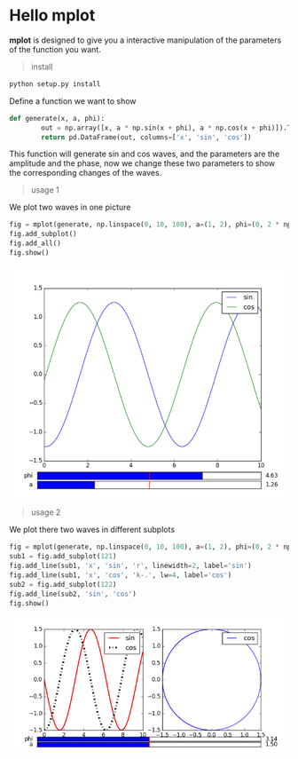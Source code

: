 # Hello mplot

**mplot** is designed to give you a interactive manipulation 
of the parameters of the function you want.

> install
```python
python setup.py install
```

Define a function we want to show
```python
def generate(x, a, phi):
        out = np.array([x, a * np.sin(x + phi), a * np.cos(x + phi)]).T
        return pd.DataFrame(out, columns=['x', 'sin', 'cos'])
```
This function will generate sin and cos waves, and the parameters are
the amplitude and the phase, now we change these two parameters to show 
the corresponding changes of the waves.

> usage 1

We plot two waves in one picture

```python
fig = mplot(generate, np.linspace(0, 10, 100), a=(1, 2), phi=(0, 2 * np.pi))
fig.add_subplot()
fig.add_all()
fig.show()
```
![one subplot](./img/one_pic.png)

> usage 2

We plot there two waves in different subplots
```python
fig = mplot(generate, np.linspace(0, 10, 100), a=(1, 2), phi=(0, 2 * np.pi))
sub1 = fig.add_subplot(121)
fig.add_line(sub1, 'x', 'sin', 'r', linewidth=2, label='sin')
fig.add_line(sub1, 'x', 'cos', 'k-.', lw=4, label='cos')
sub2 = fig.add_subplot(122)
fig.add_line(sub2, 'sin', 'cos')
fig.show()
```
![two subplots](./img/two_pics.png)